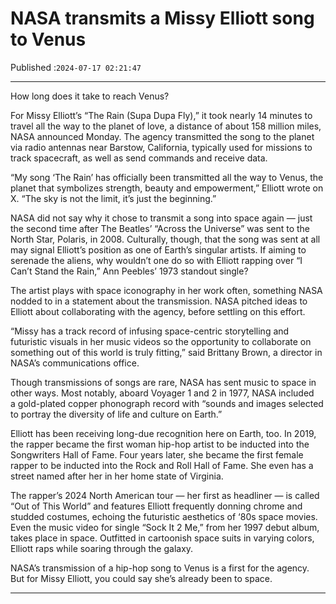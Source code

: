 # NASA transmits a Missy Elliott song to Venus

Published :`2024-07-17 02:21:47`

---

How long does it take to reach Venus?

For Missy Elliott’s “The Rain (Supa Dupa Fly),” it took nearly 14 minutes to travel all the way to the planet of love, a distance of about 158 million miles, NASA announced Monday. The agency transmitted the song to the planet via radio antennas near Barstow, California, typically used for missions to track spacecraft, as well as send commands and receive data.

“My song ‘The Rain’ has officially been transmitted all the way to Venus, the planet that symbolizes strength, beauty and empowerment,” Elliott wrote on X. “The sky is not the limit, it’s just the beginning.”

NASA did not say why it chose to transmit a song into space again — just the second time after The Beatles’ “Across the Universe” was sent to the North Star, Polaris, in 2008. Culturally, though, that the song was sent at all may signal Elliott’s position as one of Earth’s singular artists. If aiming to serenade the aliens, why wouldn’t one do so with Elliott rapping over “I Can’t Stand the Rain,” Ann Peebles’ 1973 standout single?

The artist plays with space iconography in her work often, something NASA nodded to in a statement about the transmission. NASA pitched ideas to Elliott about collaborating with the agency, before settling on this effort.

“Missy has a track record of infusing space-centric storytelling and futuristic visuals in her music videos so the opportunity to collaborate on something out of this world is truly fitting,” said Brittany Brown, a director in NASA’s communications office.

Though transmissions of songs are rare, NASA has sent music to space in other ways. Most notably, aboard Voyager 1 and 2 in 1977, NASA included a gold-plated copper phonograph record with “sounds and images selected to portray the diversity of life and culture on Earth.”

Elliott has been receiving long-due recognition here on Earth, too. In 2019, the rapper became the first woman hip-hop artist to be inducted into the Songwriters Hall of Fame. Four years later, she became the first female rapper to be inducted into the Rock and Roll Hall of Fame. She even has a street named after her in her home state of Virginia.

The rapper’s 2024 North American tour — her first as headliner — is called “Out of This World” and features Elliott frequently donning chrome and studded costumes, echoing the futuristic aesthetics of ‘80s space movies. Even the music video for single “Sock It 2 Me,” from her 1997 debut album, takes place in space. Outfitted in cartoonish space suits in varying colors, Elliott raps while soaring through the galaxy.

NASA’s transmission of a hip-hop song to Venus is a first for the agency. But for Missy Elliott, you could say she’s already been to space.

---

